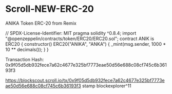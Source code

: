 # Scroll-NEW-ERC-20
ANIKA Token ERC-20 from Remix 

// SPDX-License-Identifier: MIT
pragma solidity ^0.8.4;
import "@openzeppelin/contracts/token/ERC20/ERC20.sol";
contract ANIK is ERC20 {
    constructor() ERC20("ANIKA", "ANKA") {
        _mint(msg.sender, 1000 * 10 ** decimals());
    }
}


Transaction Hash:
0x9f05d5db932fece7a62c4677e325bf7773eae50d56e688c08cf745c6b36193f3

https://blockscout.scroll.io/tx/0x9f05d5db932fece7a62c4677e325bf7773eae50d56e688c08cf745c6b36193f3
stamp blockexplorer^11
